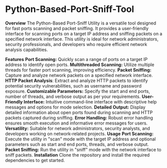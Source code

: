 # Python-Based-Port-Sniff-Tool

**Overview**
The Python-Based Port-Sniff Utility is a versatile tool designed for fast ports scanning and packet sniffing. It provides a user-friendly interface for scanning ports on a target IP address and sniffing packets on a specified network interface. This utility is ideal for network administrators, security professionals, and developers who require efficient network analysis capabilities.

**Features**
**Port Scanning:** Quickly scan a range of ports on a target IP address to identify open ports.
**Multithreaded Scanning:** Utilize multiple threads for faster port scanning, improving efficiency.
**Packet Sniffing:** Capture and analyze network packets on a specified network interface.
**HTTP Packet Analysis**: Extract and analyze HTTP packets to identify potential security vulnerabilities, such as username and password exposure.
**Customizable Parameters:** Specify the start and end ports, number of threads, and verbose output as per your requirements.
**User-Friendly Interface:** Intuitive command-line interface with descriptive help messages and options for mode selection.
**Detailed Output:** Display detailed information about open ports found during scanning and HTTP packets captured during sniffing.
**Error Handling:** Robust error handling ensures smooth execution and informative error messages for users.
**Versatility:** Suitable for network administrators, security analysts, and developers working on network-related projects.
**Usage**
**Port Scanning:** Execute the utility in "scan" mode with the target IP address and optional parameters such as start and end ports, threads, and verbose output.
**Packet Sniffing:** Run the utility in "sniff" mode with the network interface to sniff packets.
**Installation**
Clone the repository and install the required dependencies to get started.




